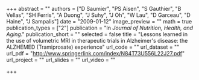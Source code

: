 +++
abstract = ""
authors = ["D Saumier", "PS Aisen", "S Gauthier", "B Vellas", "SH Ferris", "A Duong", "J Suhy", "J Oh", "W Lau", "D Garceau", "D Haine", "J Sampalis"]
date = "2009-01-12"
image_preview = ""
math = true
publication_types = ["2"]
publication = "In *Journal of Nutrition, Health, and Aging*."
publication_short = ""
selected = false
title = "Lessons learned in the use of volumetric MRI in therapeutic trials in Alzheimer's disease: the ALZHEMED (Tramiprosate) experience"
url_code = ""
url_dataset = ""
url_pdf = "http://www.springerlink.com/index/N84T73U556L22J27.pdf"
url_project = ""
url_slides = ""
url_video = ""

+++

